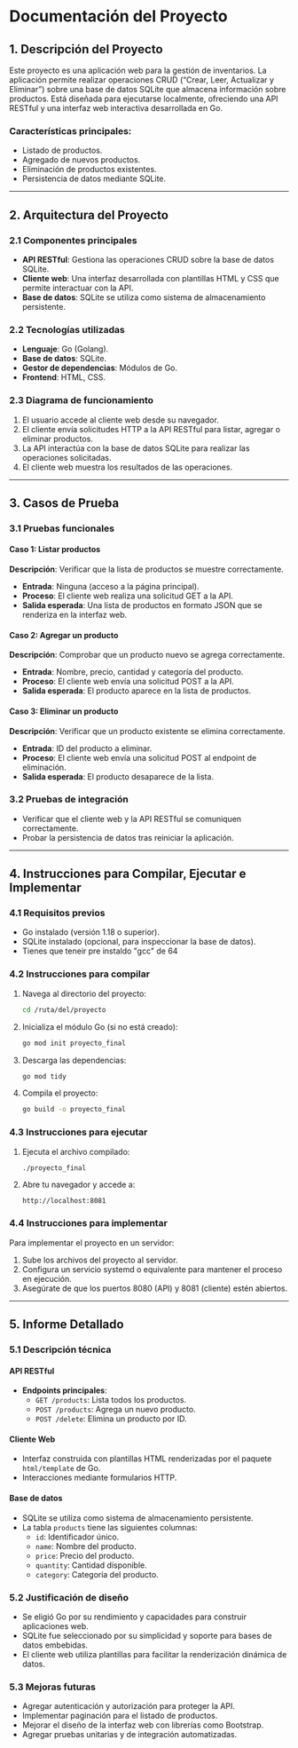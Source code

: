 # Documentación del Proyecto

## 1. Descripción del Proyecto
Este proyecto es una aplicación web para la gestión de inventarios. La aplicación permite realizar operaciones CRUD (“Crear, Leer, Actualizar y Eliminar”) sobre una base de datos SQLite que almacena información sobre productos. Está diseñada para ejecutarse localmente, ofreciendo una API RESTful y una interfaz web interactiva desarrollada en Go.

### Características principales:
- Listado de productos.
- Agregado de nuevos productos.
- Eliminación de productos existentes.
- Persistencia de datos mediante SQLite.

---

## 2. Arquitectura del Proyecto

### 2.1 Componentes principales
- **API RESTful**: Gestiona las operaciones CRUD sobre la base de datos SQLite.
- **Cliente web**: Una interfaz desarrollada con plantillas HTML y CSS que permite interactuar con la API.
- **Base de datos**: SQLite se utiliza como sistema de almacenamiento persistente.

### 2.2 Tecnologías utilizadas
- **Lenguaje**: Go (Golang).
- **Base de datos**: SQLite.
- **Gestor de dependencias**: Módulos de Go.
- **Frontend**: HTML, CSS.

### 2.3 Diagrama de funcionamiento
1. El usuario accede al cliente web desde su navegador.
2. El cliente envía solicitudes HTTP a la API RESTful para listar, agregar o eliminar productos.
3. La API interactúa con la base de datos SQLite para realizar las operaciones solicitadas.
4. El cliente web muestra los resultados de las operaciones.

---

## 3. Casos de Prueba

### 3.1 Pruebas funcionales
#### **Caso 1: Listar productos**
**Descripción**: Verificar que la lista de productos se muestre correctamente.
- **Entrada**: Ninguna (acceso a la página principal).
- **Proceso**: El cliente web realiza una solicitud GET a la API.
- **Salida esperada**: Una lista de productos en formato JSON que se renderiza en la interfaz web.

#### **Caso 2: Agregar un producto**
**Descripción**: Comprobar que un producto nuevo se agrega correctamente.
- **Entrada**: Nombre, precio, cantidad y categoría del producto.
- **Proceso**: El cliente web envía una solicitud POST a la API.
- **Salida esperada**: El producto aparece en la lista de productos.

#### **Caso 3: Eliminar un producto**
**Descripción**: Verificar que un producto existente se elimina correctamente.
- **Entrada**: ID del producto a eliminar.
- **Proceso**: El cliente web envía una solicitud POST al endpoint de eliminación.
- **Salida esperada**: El producto desaparece de la lista.

### 3.2 Pruebas de integración
- Verificar que el cliente web y la API RESTful se comuniquen correctamente.
- Probar la persistencia de datos tras reiniciar la aplicación.

---

## 4. Instrucciones para Compilar, Ejecutar e Implementar

### 4.1 Requisitos previos
- Go instalado (versión 1.18 o superior).
- SQLite instalado (opcional, para inspeccionar la base de datos).
- Tienes que teneir pre instaldo "gcc" de 64

### 4.2 Instrucciones para compilar
1. Navega al directorio del proyecto:
   ```bash
   cd /ruta/del/proyecto
   ```
2. Inicializa el módulo Go (si no está creado):
   ```bash
   go mod init proyecto_final
   ```
3. Descarga las dependencias:
   ```bash
   go mod tidy
   ```
4. Compila el proyecto:
   ```bash
   go build -o proyecto_final
   ```

### 4.3 Instrucciones para ejecutar
1. Ejecuta el archivo compilado:
   ```bash
   ./proyecto_final
   ```
2. Abre tu navegador y accede a:
   ```
   http://localhost:8081
   ```

### 4.4 Instrucciones para implementar
Para implementar el proyecto en un servidor:
1. Sube los archivos del proyecto al servidor.
2. Configura un servicio systemd o equivalente para mantener el proceso en ejecución.
3. Asegúrate de que los puertos 8080 (API) y 8081 (cliente) estén abiertos.

---

## 5. Informe Detallado

### 5.1 Descripción técnica
#### **API RESTful**
- **Endpoints principales**:
  - `GET /products`: Lista todos los productos.
  - `POST /products`: Agrega un nuevo producto.
  - `POST /delete`: Elimina un producto por ID.

#### **Cliente Web**
- Interfaz construida con plantillas HTML renderizadas por el paquete `html/template` de Go.
- Interacciones mediante formularios HTTP.

#### **Base de datos**
- SQLite se utiliza como sistema de almacenamiento persistente.
- La tabla `products` tiene las siguientes columnas:
  - `id`: Identificador único.
  - `name`: Nombre del producto.
  - `price`: Precio del producto.
  - `quantity`: Cantidad disponible.
  - `category`: Categoría del producto.

### 5.2 Justificación de diseño
- Se eligió Go por su rendimiento y capacidades para construir aplicaciones web.
- SQLite fue seleccionado por su simplicidad y soporte para bases de datos embebidas.
- El cliente web utiliza plantillas para facilitar la renderización dinámica de datos.

### 5.3 Mejoras futuras
- Agregar autenticación y autorización para proteger la API.
- Implementar paginación para el listado de productos.
- Mejorar el diseño de la interfaz web con librerías como Bootstrap.
- Agregar pruebas unitarias y de integración automatizadas.


